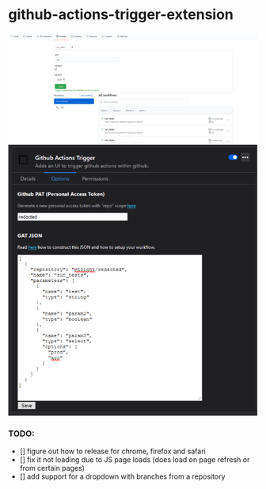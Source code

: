 # github-actions-trigger-extension
<img src="https://raw.githubusercontent.com/mtricht/github-actions-trigger-extension/master/screenshots/trigger.png">
<img src="https://raw.githubusercontent.com/mtricht/github-actions-trigger-extension/master/screenshots/options.png">

### TODO:

- [] figure out how to release for chrome, firefox and safari
- [] fix it not loading due to JS page loads (does load on page refresh or from certain pages)
- [] add support for a dropdown with branches from a repository